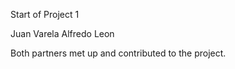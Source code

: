 Start of Project 1

Juan Varela 
Alfredo Leon

Both partners met up and contributed to the project.
